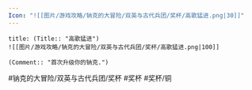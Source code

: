 ```yaml
---
Icon: "![[图片/游戏攻略/钠克的大冒险/双英与古代兵团/奖杯/高歌猛进.png|30]]"
---
```

```ad-common-bronze-trophy
title: (Title:: "高歌猛进")
![[图片/游戏攻略/钠克的大冒险/双英与古代兵团/奖杯/高歌猛进.png|100]]

(Comment:: "首次升级你的钠克.")
```

#钠克的大冒险/双英与古代兵团/奖杯 #奖杯 #奖杯/铜
